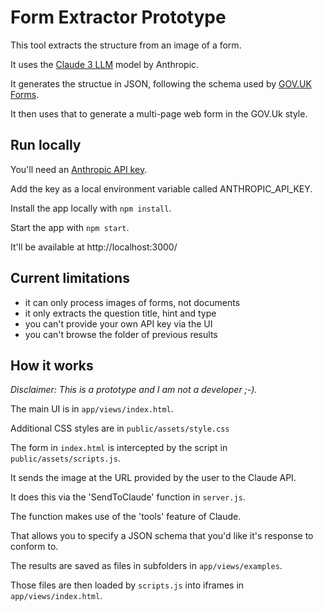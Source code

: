 # Form Extractor Prototype

This tool extracts the structure from an image of a form.

It uses the [Claude 3 LLM](https://claude.ai) model by Anthropic.

It generates the structue in JSON, following the schema used by [GOV.UK Forms](https://www.forms.service.gov.uk/).

It then uses that to generate a multi-page web form in the GOV.Uk style.

## Run locally

You'll need an [Anthropic API key](https://www.anthropic.com/api).

Add the key as a local environment variable called ANTHROPIC_API_KEY.

Install the app locally with `npm install`.

Start the app with `npm start`.

It'll be available at http://localhost:3000/

## Current limitations

- it can only process images of forms, not documents
- it only extracts the question title, hint and type
- you can't provide your own API key via the UI
- you can't browse the folder of previous results

## How it works

*Disclaimer: This is a prototype and I am not a developer ;-).*

The main UI is in `app/views/index.html`.

Additional CSS styles are in `public/assets/style.css`

The form in `index.html` is intercepted by the script in `public/assets/scripts.js`.

It sends the image at the URL provided by the user to the Claude API.

It does this via the 'SendToClaude' function in `server.js`.

The function makes use of the 'tools' feature of Claude.

That allows you to specify a JSON schema that you'd like it's response to conform to.

The results are saved as files in subfolders in `app/views/examples`.

Those files are then loaded by `scripts.js` into iframes in `app/views/index.html`.

